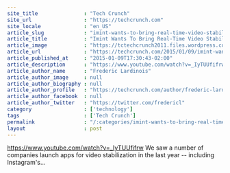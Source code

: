 ```yaml
---
site_title               : "Tech Crunch"
site_url                 : "https://techcrunch.com"
site_locale              : "en_US"
article_slug             : "imint-wants-to-bring-real-time-video-stabilization-to-android"
article_title            : "Imint Wants To Bring Real-Time Video Stabilization To Android"
article_image            : "https://tctechcrunch2011.files.wordpress.com/2015/01/screenshot-2015-01-09-at-16-48-55.png?w=764&h=400&crop=1"
article_url              : "https://techcrunch.com/2015/01/09/imint-wants-to-bring-real-time-video-stabilization-to-android/"
article_published_at     : "2015-01-09T17:30:43-02:00"
article_description      : "https://www.youtube.com/watch?v=_IyTUUfifrw We saw a number of companies launch apps for video stabilization in the last year -- including Instagram's..."
article_author_name      : "Frederic Lardinois"
article_author_image     : null
article_author_biography : null
article_author_profile   : "https://techcrunch.com/author/frederic-lardinois/"
article_author_facebook  : null
article_author_twitter   : "https://twitter.com/fredericl"
category                 : ['technology']
tags                     : ['Tech Crunch']
permalink                : "/:categories/imint-wants-to-bring-real-time-video-stabilization-to-android/"
layout                   : post
---
```


https://www.youtube.com/watch?v=_IyTUUfifrw We saw a number of companies launch apps for video stabilization in the last year -- including Instagram's...
